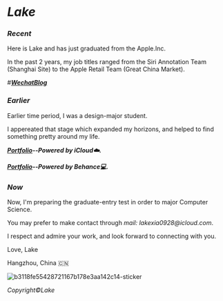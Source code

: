 # **_Lake_**

### _Recent_

Here is Lake and has just graduated from the Apple.Inc.

In the past 2 years, my job titles ranged from the Siri Annotation Team (Shanghai Site) to the Apple Retail Team (Great China Market).

#_**[WechatBlog](https://mp.weixin.qq.com/s?__biz=MzU1NTY5MDU2OQ==&mid=2247483801&idx=1&sn=e62cf87115a93013339145f60bcfe9d8&chksm=fbd13ebfcca6b7a9a11e0310e19059356ca88dbb1c33da325f7a30f33f9578a786ff24a5e336&token=549323447&lang=zh_CN#rd)**_

### _Earlier_

Earlier time period, I was a design-major student.

I appereated that stage which expanded my horizons, and helped to find something pretty around my life.

_**[Portfolio](https://www.icloud.com.cn/keynote/0fdzznULKiOtoG5AT5WHVReGg#Personal_Portfolio_2021)--Powered by iCloud☁️.**_

_**[Portfolio](https://www.behance.net/gallery/141884391/Personal-Portfolio-2021?)--Powered by Behance💻.**_

### _Now_

Now, I'm preparing the graduate-entry test in order to major Computer Science.

You may prefer to make contact through _mail: lakexia0928@icloud.com_.

I respect and admire your work, and look forward to connecting with you.

Love, Lake

Hangzhou, China 🇨🇳 

![b3118fe55428721167b178e3aa142c14-sticker](https://user-images.githubusercontent.com/50417000/163832675-f7c27b0d-101e-4487-99ec-d38ba89e3d5c.png)

_Copyright©️Lake_
